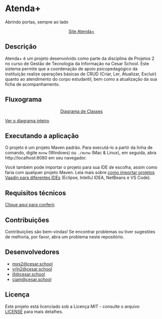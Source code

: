 ﻿# Atenda+
Abrindo portas, sempre ao lado

<p align="center">
<a href="https://sites.google.com/cesar.school/atendamais">Site Atenda+</a>
</p>

## Descrição

Atenda+ é um projeto desenvolvido como parte da disciplina de Projetos 2 no curso de Gestão de Tecnologia da Informação na Cesar School. Este sistema permite que a coordenação de apoio psicopedagógico da instituição realize operações básicas de CRUD (Criar, Ler, Atualizar, Excluir) quanto ao atendimento do corpo estudantil, bem como a atualização da sua ficha de acompanhamento. 

## Fluxograma

<p align="center">
  <a href="http://www.plantuml.com/plantuml/png/jPDHImCn3CVVxrFaSJ8EtmyPSu8eJ94DVS_QR2lqsj7c9ZByxdeDZZ3heqyb_xJvvP_SpJDZug7tZV6OCpoX2s-Etk7K0BHme9HZM5CwEaCTlEYm0PY2YI5p6Wo_FawkEZX6Pui-72moBLtci_pP20Ea2WZ1sGwMCUnAi7KfypFsrC6QanCLF5P4wj5vfKnXHyoKydMMK_DKrw2DhUWGi-EOFiIRLahDhGlsrllHm-ZbHYxDIYxZaIPIv-Urde0bJrovK9l5VKmzI6ERRoAb3XRbLC2s01S3yrXEpb4MK2rXC1ZojSGUmuuUC5W_ebP32BZn9Aw8XVctDN5UyQebWMjfB7sdoPFzPGTgF2umfIqQ-hKOEFttQiu_GTlEBhvv7P7aBzghlMxKcfKwfs27tdy1">Diagrama de Classes</a>
</p>

[Ver o diagrama inteiro](http://www.plantuml.com/plantuml/png/jPDHImCn3CVVxrFaSJ8EtmyPSu8eJ94DVS_QR2lqsj7c9ZByxdeDZZ3heqyb_xJvvP_SpJDZug7tZV6OCpoX2s-Etk7K0BHme9HZM5CwEaCTlEYm0PY2YI5p6Wo_FawkEZX6Pui-72moBLtci_pP20Ea2WZ1sGwMCUnAi7KfypFsrC6QanCLF5P4wj5vfKnXHyoKydMMK_DKrw2DhUWGi-EOFiIRLahDhGlsrllHm-ZbHYxDIYxZaIPIv-Urde0bJrovK9l5VKmzI6ERRoAb3XRbLC2s01S3yrXEpb4MK2rXC1ZojSGUmuuUC5W_ebP32BZn9Aw8XVctDN5UyQebWMjfB7sdoPFzPGTgF2umfIqQ-hKOEFttQiu_GTlEBhvv7P7aBzghlMxKcfKwfs27tdy1)

## Executando a aplicação

O projeto é um projeto Maven padrão. Para executá-lo a partir da linha de comando, digite `mvnw` (Windows) ou `./mvnw` (Mac & Linux), em seguida, abra http://localhost:8080 em seu navegador.

Você também pode importar o projeto para sua IDE de escolha, assim como faria com qualquer projeto Maven. Leia mais sobre [como importar projetos Vaadin para diferentes IDEs](https://vaadin.com/docs/latest/guide/step-by-step/importing) (Eclipse, IntelliJ IDEA, NetBeans e VS Code).

## Requisitos técnicos

[Clique aqui para conferir](docs/tech.pdf).

## Contribuições

Contribuições são bem-vindas! Se encontrar problemas ou tiver sugestões de melhoria, por favor, abra um problema neste repositório.

## Desenvolvedores

- mxs2@cesar.school
- vrln2@cesar.school
- jll@cesar.school
- cjam@cesar.school

## Licença

Este projeto está licenciado sob a Licença MIT - consulte o arquivo [LICENSE](LICENSE) para mais detalhes.
